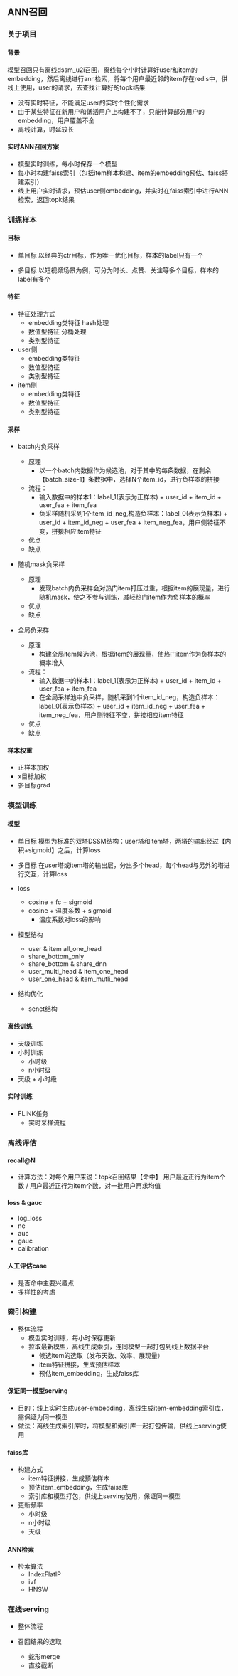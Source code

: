 ## ANN召回

### 关于项目

#### 背景

模型召回只有离线dssm_u2i召回，离线每个小时计算好user和item的embedding，然后离线进行ann检索，将每个用户最近邻的item存在redis中，供线上使用，user的请求，去查找计算好的topk结果

- 没有实时特征，不能满足user的实时个性化需求
- 由于某些特征在新用户和低活用户上构建不了，只能计算部分用户的embedding，用户覆盖不全
- 离线计算，时延较长

#### 实时ANN召回方案

- 模型实时训练，每小时保存一个模型
- 每小时构建faiss索引（包括item样本构建、item的embedding预估、faiss搭建索引）
- 线上用户实时请求，预估user侧embedding，并实时在faiss索引中进行ANN检索，返回topk结果

### 训练样本

#### 目标
- 单目标
以经典的ctr目标，作为唯一优化目标，样本的label只有一个

- 多目标
以短视频场景为例，可分为时长、点赞、关注等多个目标，样本的label有多个

#### 特征
- 特征处理方式
    - embedding类特征
    hash处理
    - 数值型特征
    分桶处理
    - 类别型特征
- user侧
    - embedding类特征
    - 数值型特征
    - 类别型特征
- item侧
    - embedding类特征
    - 数值型特征
    - 类别型特征

#### 采样
- batch内负采样
    - 原理
        - 以一个batch内数据作为候选池，对于其中的每条数据，在剩余【batch_size-1】条数据中，选择N个item_id，进行负样本的拼接 
    - 流程：
        - 输入数据中的样本1：label_1(表示为正样本) + user_id + item_id + user_fea + item_fea
        - 负采样随机采到1个item_id_neg,构造负样本：label_0(表示负样本) + user_id + item_id_neg + user_fea + item_neg_fea，用户侧特征不变，拼接相应item特征
    - 优点
    - 缺点
    
- 随机mask负采样
    - 原理
        - 发现batch内负采样会对热门item打压过重，根据item的展现量，进行随机mask，使之不参与训练，减轻热门item作为负样本的概率
    - 优点
    - 缺点
- 全局负采样
    - 原理
        - 构建全局item候选池，根据item的展现量，使热门item作为负样本的概率增大
    - 流程：
        - 输入数据中的样本1：label_1(表示为正样本) + user_id + item_id + user_fea + item_fea
        - 在全局采样池中负采样，随机采到1个item_id_neg，构造负样本：label_0(表示负样本) + user_id + item_id_neg + user_fea + item_neg_fea，用户侧特征不变，拼接相应item特征
    - 优点
    - 缺点

#### 样本权重
- 正样本加权
- x目标加权
- 多目标grad

### 模型训练

#### 模型
- 单目标
模型为标准的双塔DSSM结构：user塔和item塔，两塔的输出经过【内积+sigmoid】之后，计算loss

- 多目标
在user塔或item塔的输出层，分出多个head，每个head与另外的塔进行交互，计算loss


- loss
    - cosine + fc + sigmoid
    - cosine + 温度系数 + sigmoid
        - 温度系数对loss的影响
- 模型结构
    - user & item all_one_head
    - share_bottom_only
    - share_bottom & share_dnn
    - user_multi_head & item_one_head
    - user_one_head & item_mutli_head

- 结构优化
    - senet结构

#### 离线训练
- 天级训练
- 小时训练
    - 小时级
    - n小时级
- 天级 + 小时级

#### 实时训练
- FLINK任务
    - 实时采样流程

### 离线评估

#### recall@N
- 计算方法：对每个用户来说：topk召回结果【命中】 用户最近正行为item个数 / 用户最近正行为item个数，对一批用户再求均值

#### loss & gauc
- log_loss
- ne
- auc
- gauc
- calibration

#### 人工评估case
- 是否命中主要兴趣点
- 多样性的考虑

### 索引构建
- 整体流程
  - 模型实时训练，每小时保存更新
  - 拉取最新模型，离线生成索引，连同模型一起打包到线上数据平台
    - 候选item的选取（发布天数、效率、展现量）
    - item特征拼接，生成预估样本
    - 预估item_embedding，生成faiss库


#### 保证同一模型serving
- 目的：线上实时生成user-embedding，离线生成item-embedding索引库，需保证为同一模型
- 做法：离线生成索引库时，将模型和索引库一起打包传输，供线上serving使用

#### faiss库
- 构建方式
    - item特征拼接，生成预估样本
    - 预估item_embedding，生成faiss库
    - 索引库和模型打包，供线上serving使用，保证同一模型
- 更新频率
    - 小时级
    - n小时级
    - 天级

#### ANN检索
- 检索算法
    - IndexFlatIP
    - ivf
    - HNSW


### 在线serving
- 整体流程

- 召回结果的选取
    - 蛇形merge
    - 直接截断

